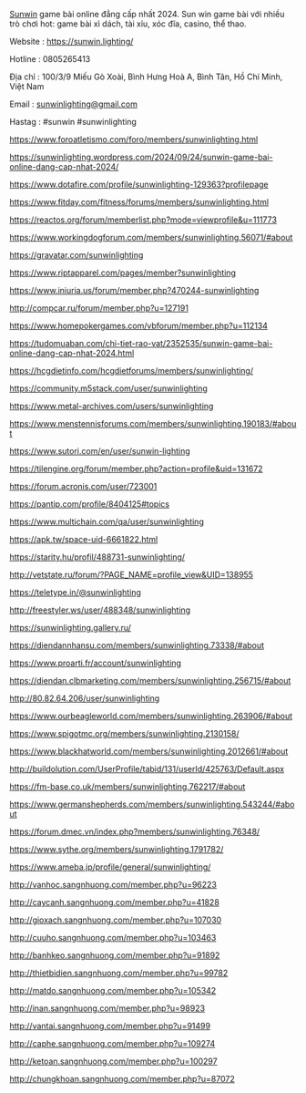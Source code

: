 [Sunwin](https://sunwin.lighting/) game bài online đẳng cấp nhất 2024. Sun win game bài với nhiều trò chơi hot: game bài xì dách, tài xỉu, xóc đĩa, casino, thể thao.

Website : https://sunwin.lighting/

Hotline : 0805265413

Địa chỉ : 100/3/9 Miếu Gò Xoài, Bình Hưng Hoà A, Bình Tân, Hồ Chí Minh, Việt Nam

Email : sunwinlighting@gmail.com

Hastag : #sunwin #sunwinlighting

https://www.foroatletismo.com/foro/members/sunwinlighting.html

https://sunwinlighting.wordpress.com/2024/09/24/sunwin-game-bai-online-dang-cap-nhat-2024/

https://www.dotafire.com/profile/sunwinlighting-129363?profilepage

https://www.fitday.com/fitness/forums/members/sunwinlighting.html

https://reactos.org/forum/memberlist.php?mode=viewprofile&u=111773

https://www.workingdogforum.com/members/sunwinlighting.56071/#about

https://gravatar.com/sunwinlighting

https://www.riptapparel.com/pages/member?sunwinlighting

https://www.iniuria.us/forum/member.php?470244-sunwinlighting

http://compcar.ru/forum/member.php?u=127191

https://www.homepokergames.com/vbforum/member.php?u=112134

https://tudomuaban.com/chi-tiet-rao-vat/2352535/sunwin-game-bai-online-dang-cap-nhat-2024.html

https://hcgdietinfo.com/hcgdietforums/members/sunwinlighting/

https://community.m5stack.com/user/sunwinlighting

https://www.metal-archives.com/users/sunwinlighting

https://www.menstennisforums.com/members/sunwinlighting.190183/#about

https://www.sutori.com/en/user/sunwin-lighting

https://tilengine.org/forum/member.php?action=profile&uid=131672

https://forum.acronis.com/user/723001

https://pantip.com/profile/8404125#topics

https://www.multichain.com/qa/user/sunwinlighting

https://apk.tw/space-uid-6661822.html

https://starity.hu/profil/488731-sunwinlighting/

http://vetstate.ru/forum/?PAGE_NAME=profile_view&UID=138955

https://teletype.in/@sunwinlighting

http://freestyler.ws/user/488348/sunwinlighting

https://sunwinlighting.gallery.ru/

https://diendannhansu.com/members/sunwinlighting.73338/#about

https://www.proarti.fr/account/sunwinlighting

https://diendan.clbmarketing.com/members/sunwinlighting.256715/#about

http://80.82.64.206/user/sunwinlighting

https://www.ourbeagleworld.com/members/sunwinlighting.263906/#about

https://www.spigotmc.org/members/sunwinlighting.2130158/

https://www.blackhatworld.com/members/sunwinlighting.2012661/#about

http://buildolution.com/UserProfile/tabid/131/userId/425763/Default.aspx

https://fm-base.co.uk/members/sunwinlighting.762217/#about

https://www.germanshepherds.com/members/sunwinlighting.543244/#about

https://forum.dmec.vn/index.php?members/sunwinlighting.76348/

https://www.sythe.org/members/sunwinlighting.1791782/

https://www.ameba.jp/profile/general/sunwinlighting/

http://vanhoc.sangnhuong.com/member.php?u=96223

http://caycanh.sangnhuong.com/member.php?u=41828

http://gioxach.sangnhuong.com/member.php?u=107030

http://cuuho.sangnhuong.com/member.php?u=103463

http://banhkeo.sangnhuong.com/member.php?u=91892

http://thietbidien.sangnhuong.com/member.php?u=99782

http://matdo.sangnhuong.com/member.php?u=105342

http://inan.sangnhuong.com/member.php?u=98923

http://vantai.sangnhuong.com/member.php?u=91499

http://caphe.sangnhuong.com/member.php?u=109274

http://ketoan.sangnhuong.com/member.php?u=100297

http://chungkhoan.sangnhuong.com/member.php?u=87072


